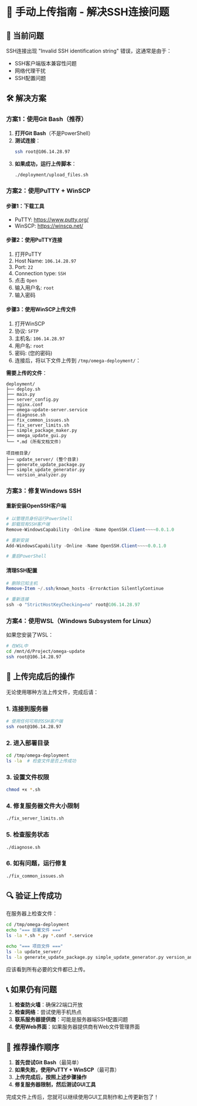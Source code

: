 # 🔧 手动上传指南 - 解决SSH连接问题

## 🚨 当前问题
SSH连接出现 "Invalid SSH identification string" 错误，这通常是由于：
- SSH客户端版本兼容性问题
- 网络代理干扰
- SSH配置问题

## 🛠️ 解决方案

### 方案1：使用Git Bash（推荐）

1. **打开Git Bash**（不是PowerShell）
2. **测试连接**：
   ```bash
   ssh root@106.14.28.97
   ```
3. **如果成功，运行上传脚本**：
   ```bash
   ./deployment/upload_files.sh
   ```

### 方案2：使用PuTTY + WinSCP

#### 步骤1：下载工具
- PuTTY: https://www.putty.org/
- WinSCP: https://winscp.net/

#### 步骤2：使用PuTTY连接
1. 打开PuTTY
2. Host Name: `106.14.28.97`
3. Port: `22`
4. Connection type: `SSH`
5. 点击 `Open`
6. 输入用户名: `root`
7. 输入密码

#### 步骤3：使用WinSCP上传文件
1. 打开WinSCP
2. 协议: `SFTP`
3. 主机名: `106.14.28.97`
4. 用户名: `root`
5. 密码: (您的密码)
6. 连接后，将以下文件上传到 `/tmp/omega-deployment/`：

**需要上传的文件**：
```
deployment/
├── deploy.sh
├── main.py
├── server_config.py
├── nginx.conf
├── omega-update-server.service
├── diagnose.sh
├── fix_common_issues.sh
├── fix_server_limits.sh
├── simple_package_maker.py
├── omega_update_gui.py
└── *.md (所有文档文件)

项目根目录/
├── update_server/ (整个目录)
├── generate_update_package.py
├── simple_update_generator.py
└── version_analyzer.py
```

### 方案3：修复Windows SSH

#### 重新安装OpenSSH客户端
```powershell
# 以管理员身份运行PowerShell
# 卸载现有SSH客户端
Remove-WindowsCapability -Online -Name OpenSSH.Client~~~~0.0.1.0

# 重新安装
Add-WindowsCapability -Online -Name OpenSSH.Client~~~~0.0.1.0

# 重启PowerShell
```

#### 清理SSH配置
```powershell
# 删除已知主机
Remove-Item ~/.ssh/known_hosts -ErrorAction SilentlyContinue

# 重新连接
ssh -o "StrictHostKeyChecking=no" root@106.14.28.97
```

### 方案4：使用WSL（Windows Subsystem for Linux）

如果您安装了WSL：
```bash
# 在WSL中
cd /mnt/d/Project/omega-update
ssh root@106.14.28.97
```

## 🚀 上传完成后的操作

无论使用哪种方法上传文件，完成后请：

### 1. 连接到服务器
```bash
# 使用任何可用的SSH客户端
ssh root@106.14.28.97
```

### 2. 进入部署目录
```bash
cd /tmp/omega-deployment
ls -la  # 检查文件是否上传成功
```

### 3. 设置文件权限
```bash
chmod +x *.sh
```

### 4. 修复服务器文件大小限制
```bash
./fix_server_limits.sh
```

### 5. 检查服务状态
```bash
./diagnose.sh
```

### 6. 如有问题，运行修复
```bash
./fix_common_issues.sh
```

## 🔍 验证上传成功

在服务器上检查文件：
```bash
cd /tmp/omega-deployment
echo "=== 部署文件 ==="
ls -la *.sh *.py *.conf *.service

echo "=== 项目文件 ==="
ls -la update_server/
ls -la generate_update_package.py simple_update_generator.py version_analyzer.py
```

应该看到所有必要的文件都已上传。

## 📞 如果仍有问题

1. **检查防火墙**：确保22端口开放
2. **检查网络**：尝试使用手机热点
3. **联系服务器提供商**：可能是服务器端SSH配置问题
4. **使用Web界面**：如果服务器提供商有Web文件管理界面

## 🎯 推荐操作顺序

1. **首先尝试Git Bash**（最简单）
2. **如果失败，使用PuTTY + WinSCP**（最可靠）
3. **上传完成后，按照上述步骤操作**
4. **修复服务器限制，然后测试GUI工具**

完成文件上传后，您就可以继续使用GUI工具制作和上传更新包了！
